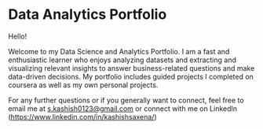 # Data Analytics Portfolio
Hello! 

Welcome to my Data Science and Analytics Portfolio. I am a fast and enthusiastic learner who enjoys analyzing datasets and extracting and visualizing relevant insights to answer business-related questions and make data-driven decisions. My portfolio includes guided projects I completed on coursera as well as my own personal projects.

For any further questions or if you generally want to connect, feel free to email me at s.kashish0123@gmail.com or connect with me on LinkedIn (https://www.linkedin.com/in/kashishsaxena/)
